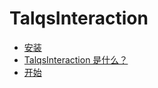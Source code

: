 # TalqsInteraction

- [安装](installation.md)
- [TalqsInteraction 是什么？](intro.md)
- [开始](getting-started.md)